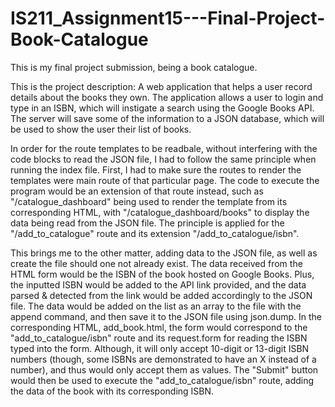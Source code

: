 # IS211_Assignment15---Final-Project-Book-Catalogue

This is my final project submission, being a book catalogue.

This is the project description: A web application that helps a user record details about the books they own. The application allows a user to login and type in an ISBN, which will instigate a search using the Google Books API. The server will save some of the information to a JSON database, which will be used to show the user their list of books.

In order for the route templates to be readbale, without interfering with the code blocks to read the JSON file, I had to follow the same principle when running the index file. First, I had to make sure the routes to render the templates were main route of that particular page. The code to execute the program would be an extension of that route instead, such as "/catalogue_dashboard" being used to render the template from its corresponding HTML, with "/catalogue_dashboard/books" to display the data being read from the JSON file. The principle is applied for the "/add_to_catalogue" route and its extension "/add_to_catalogue/isbn".

This brings me to the other matter, adding data to the JSON file, as well as create the file should one not already exist. The data received from the HTML form would be the ISBN of the book hosted on Google Books. Plus, the inputted ISBN would be added to the API link provided, and the data parsed & detected from the link would be added accordingly to the JSON file. The data would be added on the list as an array to the file with the append command, and then save it to the JSON file using json.dump. In the corresponding HTML, add_book.html, the form would correspond to the "add_to_catalogue/isbn" route and its request.form for reading the ISBN typed into the form. Although, it will only accept 10-digit or 13-digit ISBN numbers (though, some ISBNs are demonstrated to have an X instead of a number), and thus would only accept them as values. The "Submit" button would then be used to execute the "add_to_catalogue/isbn" route, adding the data of the book with its corresponding ISBN.

